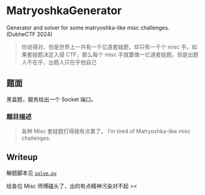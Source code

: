 # MatryoshkaGenerator

Generator and solver for some matryoshka-like misc challenges. (DubheCTF 2024)

> 你说得对，但是世界上一共有一千亿道套娃题，却只有一千个 misc 手。如果套娃题决定入侵 CTF，那么每个 misc 手就要做一亿道套娃题。但是出题人不在乎，出题人只在乎他自己

## 题面

黑盒题，服务给出一个 Socket 端口。

### 题目描述

> 各种 Misc 套娃题打得我有点累了。
> I’m tired of Matryoshka-like misc challenges.

## Writeup

解题脚本见 [`solve.py`](./solve.py)

给各位 Misc 师傅磕头了，出的有点精神污染对不起 ><
